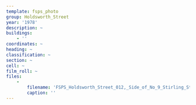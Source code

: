 ```yaml
---
template: fsps_photo
group: Holdsworth_Street
year: '1978'
description: ~
buildings:
    - ''
coordinates: ~
heading: ~
classification: ~
section: ~
cell: ~
film_roll: ~
files:
    -
        filename: 'FSPS_Holdsworth_Street_012,_Side_of_No_9_Stirling_St,_8-4-H,_1978.png'
        caption: ''
---
```

